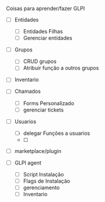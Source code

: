 Coisas para aprender/fazer GLPI




- [ ] Entidades
  -[ ] Entidades Filhas
  -[ ] Gerenciar entidades

- [ ] Grupos
  - [ ] CRUD grupos
  - [ ] Atribuir função a outros grupos

- [ ] Inventario


- [ ] Chamados
  - [ ] Forms Personalizado
  - [ ] gerenciar tickets

- [ ] Usuarios
  - [ ] delegar Funções a usuarios
  - [ ] 


- [ ] marketplace/plugin


- [ ] GLPI agent
  - [ ] Script Instalação
  - [ ] Flags de Instalação
  - [ ] gerenciamento
  - [ ] Inventario
